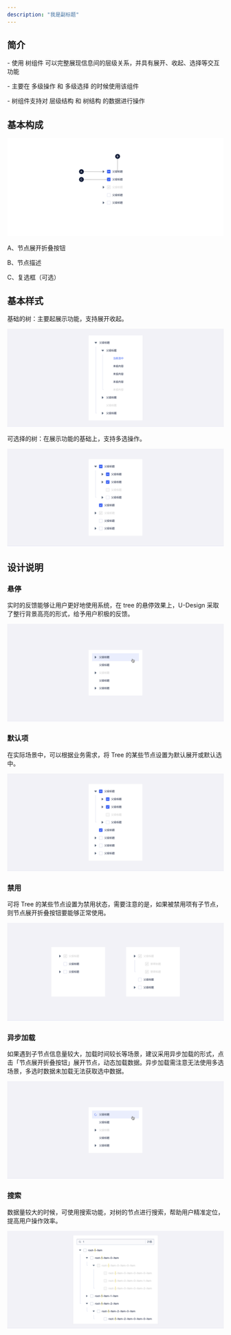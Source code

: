 ```yaml
---
description: "我是副标题"
---
```

<!--副标题具体写法见源代码模式1-->

## 简介

\- 使用 树组件 可以完整展现信息间的层级关系，并具有展开、收起、选择等交互功能

\- 主要在 多级操作 和 多级选择 的时候使用该组件

\- 树组件支持对 层级结构 和 树结构 的数据进行操作




## 基本构成
![单类型构成](../../../images/Drawer/单类型构成-8951071.png)

A、节点展开折叠按钮

B、节点描述

C、复选框（可选）


## 基本样式

基础的树：主要起展示功能，支持展开收起。

![基础的树](../../../images/Drawer/基础的树.png)

可选择的树：在展示功能的基础上，支持多选操作。

![可选择的树](../../../images/Drawer/可选择的树.png)


## 设计说明
### 悬停
实时的反馈能够让用户更好地使用系统，在 tree 的悬停效果上，U-Design 采取了整行背景高亮的形式，给予用户积极的反馈。

![悬停](../../../images/Drawer/悬停.png)


### 默认项
在实际场景中，可以根据业务需求，将 Tree 的某些节点设置为默认展开或默认选中。

![默认项](../../../images/Drawer/默认项.png)


### 禁用
可将 Tree 的某些节点设置为禁用状态，需要注意的是，如果被禁用项有子节点，则节点展开折叠按钮要能够正常使用。

![禁用](../../../images/Drawer/禁用.png)


### 异步加载
如果遇到子节点信息量较大，加载时间较长等场景，建议采用异步加载的形式，点击「节点展开折叠按钮」展开节点，动态加载数据。异步加载需注意无法使用多选场景，多选时数据未加载无法获取选中数据。

![异步加载](../../../images/Drawer/异步加载-8872598.png)


### 搜索
数据量较大的时候，可使用搜索功能，对树的节点进行搜索，帮助用户精准定位，提高用户操作效率。

![搜索](../../../images/Drawer/搜索-8872587.png)



<!--

## 主题

| 内容 | 值           | 默认值  |
| :--- | :----------- | :------ |
| icon | icon/nothing | nothing |
| icon | icon/nothing | nothing |


## 相关文档

1. [Tag 标签](https://www.ucloud.cn)
2. [Notice 提示](https://www.ucloud.cn)

-->

